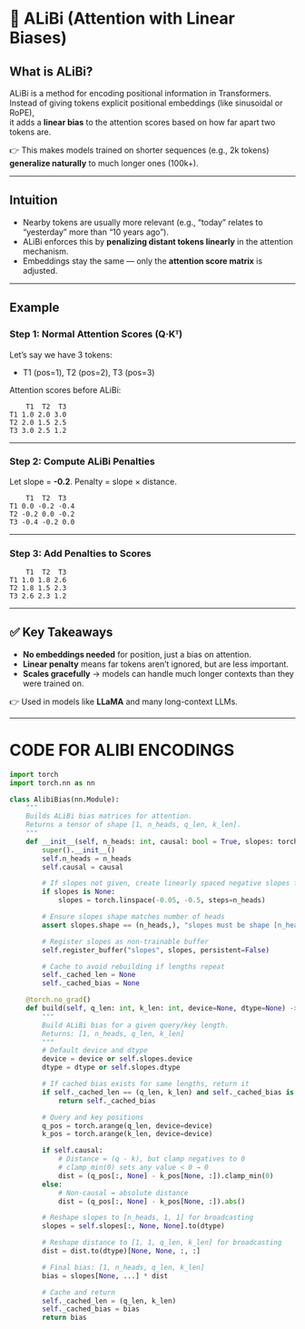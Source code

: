 # 🧭 ALiBi (Attention with Linear Biases)

## What is ALiBi?

ALiBi is a method for encoding positional information in Transformers.  
Instead of giving tokens explicit positional embeddings (like sinusoidal or RoPE),  
it adds a **linear bias** to the attention scores based on how far apart two tokens are.

👉 This makes models trained on shorter sequences (e.g., 2k tokens) **generalize naturally** to much longer ones (100k+).

---

## Intuition

- Nearby tokens are usually more relevant (e.g., “today” relates to “yesterday” more than “10 years ago”).
- ALiBi enforces this by **penalizing distant tokens linearly** in the attention mechanism.
- Embeddings stay the same — only the **attention score matrix** is adjusted.

---

## Example

### Step 1: Normal Attention Scores (Q·Kᵀ)

Let’s say we have 3 tokens:

- T1 (pos=1), T2 (pos=2), T3 (pos=3)

Attention scores before ALiBi:

```
    T1  T2  T3
T1 1.0 2.0 3.0
T2 2.0 1.5 2.5
T3 3.0 2.5 1.2

```

---

### Step 2: Compute ALiBi Penalties

Let slope = **-0.2**.
Penalty = slope × distance.

```
    T1  T2  T3
T1 0.0 -0.2 -0.4
T2 -0.2 0.0 -0.2
T3 -0.4 -0.2 0.0

```

---

### Step 3: Add Penalties to Scores

```
    T1  T2  T3
T1 1.0 1.8 2.6
T2 1.8 1.5 2.3
T3 2.6 2.3 1.2

```

---

## ✅ Key Takeaways

- **No embeddings needed** for position, just a bias on attention.
- **Linear penalty** means far tokens aren’t ignored, but are less important.
- **Scales gracefully** → models can handle much longer contexts than they were trained on.

👉 Used in models like **LLaMA** and many long-context LLMs.

---

# CODE FOR ALIBI ENCODINGS

```python
import torch
import torch.nn as nn

class AlibiBias(nn.Module):
    """
    Builds ALiBi bias matrices for attention.
    Returns a tensor of shape [1, n_heads, q_len, k_len].
    """
    def __init__(self, n_heads: int, causal: bool = True, slopes: torch.Tensor | None = None):
        super().__init__()
        self.n_heads = n_heads
        self.causal = causal

        # If slopes not given, create linearly spaced negative slopes for heads
        if slopes is None:
            slopes = torch.linspace(-0.05, -0.5, steps=n_heads)

        # Ensure slopes shape matches number of heads
        assert slopes.shape == (n_heads,), "slopes must be shape [n_heads]"

        # Register slopes as non-trainable buffer
        self.register_buffer("slopes", slopes, persistent=False)

        # Cache to avoid rebuilding if lengths repeat
        self._cached_len = None
        self._cached_bias = None

    @torch.no_grad()
    def build(self, q_len: int, k_len: int, device=None, dtype=None) -> torch.Tensor:
        """
        Build ALiBi bias for a given query/key length.
        Returns: [1, n_heads, q_len, k_len]
        """
        # Default device and dtype
        device = device or self.slopes.device
        dtype = dtype or self.slopes.dtype

        # If cached bias exists for same lengths, return it
        if self._cached_len == (q_len, k_len) and self._cached_bias is not None:
            return self._cached_bias

        # Query and key positions
        q_pos = torch.arange(q_len, device=device)
        k_pos = torch.arange(k_len, device=device)

        if self.causal:
            # Distance = (q - k), but clamp negatives to 0
            # clamp_min(0) sets any value < 0 → 0
            dist = (q_pos[:, None] - k_pos[None, :]).clamp_min(0)
        else:
            # Non-causal = absolute distance
            dist = (q_pos[:, None] - k_pos[None, :]).abs()

        # Reshape slopes to [n_heads, 1, 1] for broadcasting
        slopes = self.slopes[:, None, None].to(dtype)

        # Reshape distance to [1, 1, q_len, k_len] for broadcasting
        dist = dist.to(dtype)[None, None, :, :]

        # Final bias: [1, n_heads, q_len, k_len]
        bias = slopes[None, ...] * dist

        # Cache and return
        self._cached_len = (q_len, k_len)
        self._cached_bias = bias
        return bias
```
